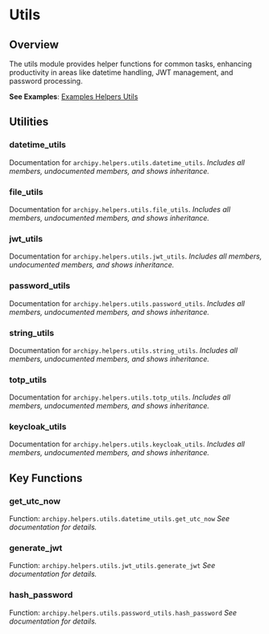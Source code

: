 # Utils

## Overview

The utils module provides helper functions for common tasks, enhancing productivity in areas like datetime handling, JWT management, and password processing.

**See Examples**: [Examples Helpers Utils](../examples/helpers/utils.md)

## Utilities

### datetime_utils

Documentation for `archipy.helpers.utils.datetime_utils`.
*Includes all members, undocumented members, and shows inheritance.*

### file_utils

Documentation for `archipy.helpers.utils.file_utils`.
*Includes all members, undocumented members, and shows inheritance.*

### jwt_utils

Documentation for `archipy.helpers.utils.jwt_utils`.
*Includes all members, undocumented members, and shows inheritance.*

### password_utils

Documentation for `archipy.helpers.utils.password_utils`.
*Includes all members, undocumented members, and shows inheritance.*

### string_utils

Documentation for `archipy.helpers.utils.string_utils`.
*Includes all members, undocumented members, and shows inheritance.*

### totp_utils

Documentation for `archipy.helpers.utils.totp_utils`.
*Includes all members, undocumented members, and shows inheritance.*

### keycloak_utils

Documentation for `archipy.helpers.utils.keycloak_utils`.
*Includes all members, undocumented members, and shows inheritance.*

## Key Functions

### get_utc_now

Function: `archipy.helpers.utils.datetime_utils.get_utc_now`
*See documentation for details.*

### generate_jwt

Function: `archipy.helpers.utils.jwt_utils.generate_jwt`
*See documentation for details.*

### hash_password

Function: `archipy.helpers.utils.password_utils.hash_password`
*See documentation for details.*
